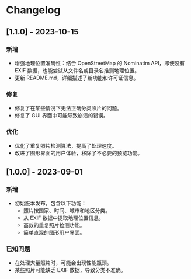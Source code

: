 # Changelog

## [1.1.0] - 2023-10-15

### 新增

- 增强地理位置准确性：结合 OpenStreetMap 的 Nominatim API，即使没有 EXIF 数据，也能尝试从文件名或目录名推测地理位置。
- 更新 README.md，详细描述了新功能和许可证信息。

### 修复

- 修复了在某些情况下无法正确分类照片的问题。
- 修复了 GUI 界面中可能导致崩溃的错误。

### 优化

- 优化了重复照片检测算法，提高了处理速度。
- 改进了图形界面的用户体验，移除了不必要的预览功能。

## [1.0.0] - 2023-09-01

### 新增

- 初始版本发布，包含以下功能：
  - 照片按国家、时间、城市和地区分类。
  - 从 EXIF 数据中提取地理位置信息。
  - 高效的重复照片检测功能。
  - 简单直观的图形用户界面。

### 已知问题

- 在处理大量照片时，可能会出现性能瓶颈。
- 某些照片可能缺乏 EXIF 数据，导致分类不准确。
